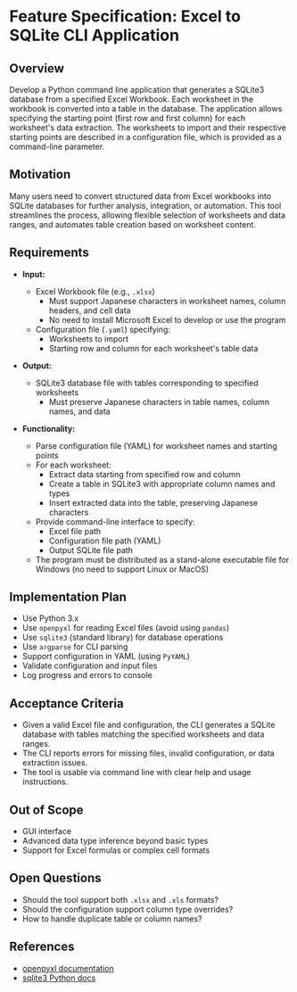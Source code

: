 # Feature Specification: Excel to SQLite CLI Application

## Overview

Develop a Python command line application that generates a SQLite3 database from a specified Excel Workbook. Each worksheet in the workbook is converted into a table in the database. The application allows specifying the starting point (first row and first column) for each worksheet's data extraction. The worksheets to import and their respective starting points are described in a configuration file, which is provided as a command-line parameter.

## Motivation

Many users need to convert structured data from Excel workbooks into SQLite databases for further analysis, integration, or automation. This tool streamlines the process, allowing flexible selection of worksheets and data ranges, and automates table creation based on worksheet content.

## Requirements

- **Input:**
  - Excel Workbook file (e.g., `.xlsx`)
    - Must support Japanese characters in worksheet names, column headers, and cell data
    - No need to install Microsoft Excel to develop or use the program
  - Configuration file (`.yaml`) specifying:
    - Worksheets to import
    - Starting row and column for each worksheet's table data
- **Output:**
  - SQLite3 database file with tables corresponding to specified worksheets
    - Must preserve Japanese characters in table names, column names, and data

- **Functionality:**
  - Parse configuration file (YAML) for worksheet names and starting points
  - For each worksheet:
    - Extract data starting from specified row and column
    - Create a table in SQLite3 with appropriate column names and types
    - Insert extracted data into the table, preserving Japanese characters
  - Provide command-line interface to specify:
    - Excel file path
    - Configuration file path (YAML)
    - Output SQLite file path
  - The program must be distributed as a stand-alone executable file for Windows (no need to support Linux or MacOS)

## Implementation Plan

- Use Python 3.x
- Use `openpyxl` for reading Excel files (avoid using `pandas`)
- Use `sqlite3` (standard library) for database operations
- Use `argparse` for CLI parsing
- Support configuration in YAML (using `PyYAML`)
- Validate configuration and input files
- Log progress and errors to console

## Acceptance Criteria

- Given a valid Excel file and configuration, the CLI generates a SQLite database with tables matching the specified worksheets and data ranges.
- The CLI reports errors for missing files, invalid configuration, or data extraction issues.
- The tool is usable via command line with clear help and usage instructions.

## Out of Scope

- GUI interface
- Advanced data type inference beyond basic types
- Support for Excel formulas or complex cell formats

## Open Questions

- Should the tool support both `.xlsx` and `.xls` formats?
- Should the configuration support column type overrides?
- How to handle duplicate table or column names?

## References

- [openpyxl documentation](https://openpyxl.readthedocs.io/)
- [sqlite3 Python docs](https://docs.python.org/3/library/sqlite3.html)
